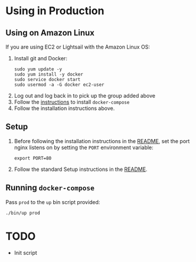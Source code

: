 # Using in Production

## Using on Amazon Linux
If you are using EC2 or Lightsail with the Amazon Linux OS:

1. Install git and Docker:
	```
	sudo yum update -y
	sudo yum install -y docker
	sudo service docker start
	sudo usermod -a -G docker ec2-user
	```
1. Log out and log back in to pick up the group added above
1. Follow the [instructions](https://docs.docker.com/compose/install/#install-compose) to install `docker-compose`
1. Follow the installation instructions above.

## Setup
1. Before following the installation instructions in the [README](README.md), set the port nginx listens on by setting the `PORT` environment variable:
	```
	export PORT=80
	```
2. Follow the standard Setup instructions in the [README](README.md).

## Running `docker-compose`
Pass `prod` to the `up` bin script provided:
```
./bin/up prod
```

# TODO
* Init script
